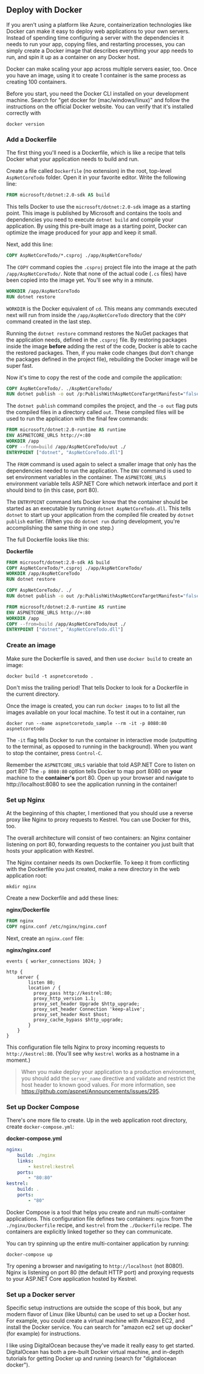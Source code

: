 ## Deploy with Docker

If you aren't using a platform like Azure, containerization technologies like Docker can make it easy to deploy web applications to your own servers. Instead of spending time configuring a server with the dependencies it needs to run your app, copying files, and restarting processes, you can simply create a Docker image that describes everything your app needs to run, and spin it up as a container on any Docker host.

Docker can make scaling your app across multiple servers easier, too. Once you have an image, using it to create 1 container is the same process as creating 100 containers.

Before you start, you need the Docker CLI installed on your development machine. Search for "get docker for (mac/windows/linux)" and follow the instructions on the official Docker website. You can verify that it's installed correctly with

```
docker version
```

### Add a Dockerfile

The first thing you'll need is a Dockerfile, which is like a recipe that tells Docker what your application needs to build and run.

Create a file called `Dockerfile` (no extension) in the root, top-level `AspNetCoreTodo` folder. Open it in your favorite editor. Write the following line:

```dockerfile
FROM microsoft/dotnet:2.0-sdk AS build
```

This tells Docker to use the `microsoft/dotnet:2.0-sdk` image as a starting point. This image is published by Microsoft and contains the tools and dependencies you need to execute `dotnet build` and compile your application. By using this pre-built image as a starting point, Docker can optimize the image produced for your app and keep it small.

Next, add this line:

```dockerfile
COPY AspNetCoreTodo/*.csproj ./app/AspNetCoreTodo/
```

The `COPY` command copies the `.csproj` project file into the image at the path `/app/AspNetCoreTodo/`. Note that none of the actual code (`.cs` files) have been copied into the image yet. You'll see why in a minute.

```dockerfile
WORKDIR /app/AspNetCoreTodo
RUN dotnet restore
```

`WORKDIR` is the Docker equivalent of `cd`. This means any commands executed next will run from inside the `/app/AspNetCoreTodo` directory that the `COPY` command created in the last step.

Running the `dotnet restore` command restores the NuGet packages that the application needs, defined in the `.csproj` file. By restoring packages inside the image **before** adding the rest of the code, Docker is able to cache the restored packages. Then, if you make code changes (but don't change the packages defined in the project file), rebuilding the Docker image will be super fast.

Now it's time to copy the rest of the code and compile the application:

```dockerfile
COPY AspNetCoreTodo/. ./AspNetCoreTodo/
RUN dotnet publish -o out /p:PublishWithAspNetCoreTargetManifest="false"
```

The `dotnet publish` command compiles the project, and the `-o out` flag puts the compiled files in a directory called `out`. These compiled files will be used to run the application with the final few commands:

```dockerfile
FROM microsoft/dotnet:2.0-runtime AS runtime
ENV ASPNETCORE_URLS http://+:80
WORKDIR /app
COPY --from=build /app/AspNetCoreTodo/out ./
ENTRYPOINT ["dotnet", "AspNetCoreTodo.dll"]
```

The `FROM` command is used again to select a smaller image that only has the dependencies needed to run the application. The `ENV` command is used to set environment variables in the container. The `ASPNETCORE_URLS` environment variable tells ASP.NET Core which network interface and port it should bind to (in this case, port 80).

The `ENTRYPOINT` command lets Docker know that the container should be started as an executable by running `dotnet AspNetCoreTodo.dll`. This tells `dotnet` to start up your application from the compiled file created by `dotnet publish` earlier. (When you do `dotnet run` during development, you're accomplishing the same thing in one step.)

The full Dockerfile looks like this:

**Dockerfile**

```dockerfile
FROM microsoft/dotnet:2.0-sdk AS build
COPY AspNetCoreTodo/*.csproj ./app/AspNetCoreTodo/
WORKDIR /app/AspNetCoreTodo
RUN dotnet restore

COPY AspNetCoreTodo/. ./
RUN dotnet publish -o out /p:PublishWithAspNetCoreTargetManifest="false"

FROM microsoft/dotnet:2.0-runtime AS runtime
ENV ASPNETCORE_URLS http://+:80
WORKDIR /app
COPY --from=build /app/AspNetCoreTodo/out ./
ENTRYPOINT ["dotnet", "AspNetCoreTodo.dll"]
```

### Create an image

Make sure the Dockerfile is saved, and then use `docker build` to create an image:

```
docker build -t aspnetcoretodo .
```

Don't miss the trailing period! That tells Docker to look for a Dockerfile in the current directory.

Once the image is created, you can run `docker images` to to list all the images available on your local machine. To test it out in a container, run

```
docker run --name aspnetcoretodo_sample --rm -it -p 8080:80 aspnetcoretodo
```

The `-it` flag tells Docker to run the container in interactive mode (outputting to the terminal, as opposed to running in the background). When you want to stop the container, press `Control-C`.

Remember the `ASPNETCORE_URLS` variable that told ASP.NET Core to listen on port 80? The `-p 8080:80` option tells Docker to map port 8080 on **your** machine to the **container's** port 80. Open up your browser and navigate to http://localhost:8080 to see the application running in the container!

### Set up Nginx

At the beginning of this chapter, I mentioned that you should use a reverse proxy like Nginx to proxy requests to Kestrel. You can use Docker for this, too.

The overall architecture will consist of two containers: an Nginx container listening on port 80, forwarding requests to the container you just built that hosts your application with Kestrel.

The Nginx container needs its own Dockerfile. To keep it from conflicting with the Dockerfile you just created, make a new directory in the web application root:

```
mkdir nginx
```

Create a new Dockerfile and add these lines:

**nginx/Dockerfile**

```dockerfile
FROM nginx
COPY nginx.conf /etc/nginx/nginx.conf
```

Next, create an `nginx.conf` file:

**nginx/nginx.conf**

```
events { worker_connections 1024; }

http {
    server {
        listen 80;
        location / {
          proxy_pass http://kestrel:80;
          proxy_http_version 1.1;
          proxy_set_header Upgrade $http_upgrade;
          proxy_set_header Connection 'keep-alive';
          proxy_set_header Host $host;
          proxy_cache_bypass $http_upgrade;
        }
    }
}
```

This configuration file tells Nginx to proxy incoming requests to `http://kestrel:80`. (You'll see why `kestrel` works as a hostname in a moment.)

> When you make deploy your application to a production environment, you should add the `server_name` directive and validate and restrict the host header to known good values. For more information, see https://github.com/aspnet/Announcements/issues/295.

### Set up Docker Compose

There's one more file to create. Up in the web application root directory, create `docker-compose.yml`:

**docker-compose.yml**

```yaml
nginx:
    build: ./nginx
    links:
        - kestrel:kestrel
    ports:
        - "80:80"
kestrel:
    build: .
    ports:
        - "80"
```

Docker Compose is a tool that helps you create and run multi-container applications. This configuration file defines two containers: `nginx` from the `./nginx/Dockerfile` recipe, and `kestrel` from the `./Dockerfile` recipe. The containers are explicitly linked together so they can communicate.

You can try spinning up the entire multi-container application by running:

```
docker-compose up
```

Try opening a browser and navigating to `http://localhost` (not 8080!). Nginx is listening on port 80 (the default HTTP port) and proxying requests to your ASP.NET Core application hosted by Kestrel.

### Set up a Docker server

Specific setup instructions are outside the scope of this book, but any modern flavor of Linux (like Ubuntu) can be used to set up a Docker host. For example, you could create a virtual machine with Amazon EC2, and install the Docker service. You can search for "amazon ec2 set up docker" (for example) for instructions.

I like using DigitalOcean because they've made it really easy to get started. DigitalOcean has both a pre-built Docker virtual machine, and in-depth tutorials for getting Docker up and running (search for "digitalocean docker").
